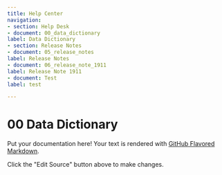 ```yaml
---
title: Help Center
navigation:
- section: Help Desk
- document: 00_data_dictionary
label: Data Dictionary
- section: Release Notes
- document: 05_release_notes
label: Release Notes
- document: 06_release_note_1911
label: Release Note 1911
- document: Test
label: test

---
```


# 00 Data Dictionary

Put your documentation here! Your text is rendered with [GitHub Flavored Markdown](https://help.github.com/articles/github-flavored-markdown).

Click the "Edit Source" button above to make changes.
